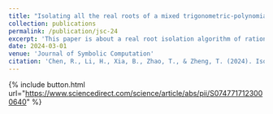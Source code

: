 ```yaml
---
title: "Isolating all the real roots of a mixed trigonometric-polynomial"
collection: publications
permalink: /publication/jsc-24
excerpt: 'This paper is about a real root isolation algorithm of rational univariate mixed trigonometric-polynomials'
date: 2024-03-01
venue: 'Journal of Symbolic Computation'
citation: 'Chen, R., Li, H., Xia, B., Zhao, T., & Zheng, T. (2024). Isolating all the real roots of a mixed trigonometric-polynomial. Journal of Symbolic Computation, 121, 102250.'
---
```


{% include button.html url="https://www.sciencedirect.com/science/article/abs/pii/S0747717123000640" %}

<!---------------------------------------------------------------------------->

